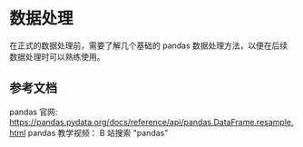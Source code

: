 # 数据处理  
在正式的数据处理前，需要了解几个基础的 pandas 数据处理方法，以便在后续数据处理时可以熟练使用。 

## 



## 参考文档  
pandas 官网: https://pandas.pydata.org/docs/reference/api/pandas.DataFrame.resample.html
pandas 教学视频： B 站搜索 "pandas" 